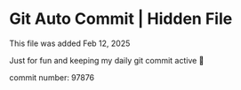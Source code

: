 # Git Auto Commit | Hidden File

This file was added Feb 12, 2025

Just for fun and keeping my daily git commit active 🤪

commit number: 97876
